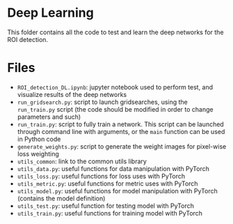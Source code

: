 # Deep Learning
This folder contains all the code to test and learn the deep networks for the ROI detection.

# Files
  * `ROI_detection_DL.ipynb`: jupyter notebook used to perform test, and visualize results of the deep networks
  * `run_gridsearch.py`: script to launch gridsearches, using the `run_train.py` script (the code should be modified in order to change parameters and such)
  * `run_train.py`: script to fully train a network. This script can be launched through command line with arguments, or the `main` function can be used in Python code
  * `generate_weights.py`: script to generate the weight images for pixel-wise loss weighting
  * `utils_common`: link to the common utils library
  * `utils_data.py`: useful functions for data manipulation with PyTorch
  * `utils_loss.py`: useful functions for loss uses with PyTorch
  * `utils_metric.py`: useful functions for metric uses with PyTorch
  * `utils_model.py`: useful functions for model manipulation with PyTorch (contains the model definition)
  * `utils_test.py`: useful function for testing model with PyTorch
  * `utils_train.py`: useful functions for training model with PyTorch
